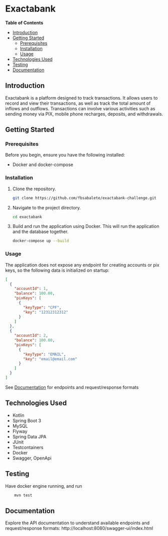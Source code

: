 # Exactabank

**Table of Contents**
- [Introduction](#introduction)
- [Getting Started](#getting-started)
    - [Prerequisites](#prerequisites)
    - [Installation](#installation)
    - [Usage](#usage)
- [Technologies Used](#technologies-used)
- [Testing](#testing)
- [Documentation](#documentation)


## Introduction

Exactabank is a platform designed to track transactions. It allows users to record and view their transactions, as well as track the total amount of inflows and outflows. Transactions can involve various activities such as sending money via PIX, mobile phone recharges, deposits, and withdrawals.

## Getting Started

### Prerequisites

Before you begin, ensure you have the following installed:

- Docker and docker-compose

### Installation

1. Clone the repository.
   ```bash
   git clone https://github.com/fbsabalete/exactabank-challenge.git

2. Navigate to the project directory.
    ```bash
    cd exactabank
   
3. Build and run the application using Docker. This will run the application and the database together.
    ```bash
   docker-compose up --build

### Usage

The application does not expose any endpoint for creating accounts or pix keys, so the following data is initialized on startup:

```json
[
  {
    "accountId": 1,
    "balance": 100.00,
    "pixKeys": [
      {
        "keyType": "CPF",
        "key": "12312312312"
      }
    ]
  },
  {
    "accountId": 2,
    "balance": 100.00,
    "pixKeys": [
      {
        "keyType": "EMAIL",
        "key": "email@email.com"
      }
    ]
  }
]
```
See [Documentation](#documentation) for endpoints and request/response formats 

## Technologies Used

- Kotlin
- Spring Boot 3
- MySQL
- Flyway
- Spring Data JPA
- JUnit
- Testcontainers
- Docker
- Swagger, OpenApi

## Testing

Have docker engine running, and run
```bash
    mvn test
```

## Documentation

Explore the API documentation to understand available endpoints and request/response formats:
http://localhost:8080/swagger-ui/index.html

